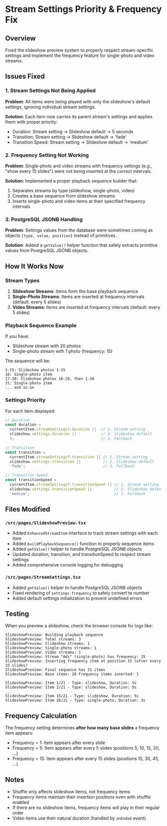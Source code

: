 # Stream Settings Priority & Frequency Fix

## Overview
Fixed the slideshow preview system to properly respect stream-specific settings and implement the frequency feature for single-photo and video streams.

## Issues Fixed

### 1. Stream Settings Not Being Applied
**Problem**: All items were being played with only the slideshow's default settings, ignoring individual stream settings.

**Solution**: Each item now carries its parent stream's settings and applies them with proper priority:
- Duration: Stream setting → Slideshow default → 5 seconds
- Transition: Stream setting → Slideshow default → 'fade'
- Transition Speed: Stream setting → Slideshow default → 'medium'

### 2. Frequency Setting Not Working
**Problem**: Single-photo and video streams with frequency settings (e.g., "show every 15 slides") were not being inserted at the correct intervals.

**Solution**: Implemented a proper playback sequence builder that:
1. Separates streams by type (slideshow, single-photo, video)
2. Creates a base sequence from slideshow streams
3. Inserts single-photo and video items at their specified frequency intervals

### 3. PostgreSQL JSONB Handling
**Problem**: Settings values from the database were sometimes coming as objects `{type, value, position}` instead of primitives.

**Solution**: Added a `getValue()` helper function that safely extracts primitive values from PostgreSQL JSONB objects.

## How It Works Now

### Stream Types

1. **Slideshow Streams**: Items form the base playback sequence
2. **Single-Photo Streams**: Items are inserted at frequency intervals (default: every 5 slides)
3. **Video Streams**: Items are inserted at frequency intervals (default: every 5 slides)

### Playback Sequence Example

If you have:
- Slideshow stream with 20 photos
- Single-photo stream with 1 photo (frequency: 15)

The sequence will be:
```
1-15: Slideshow photos 1-15
16: Single-photo item
17-30: Slideshow photos 16-20, then 1-10
31: Single-photo item
... and so on
```

### Settings Priority

For each item displayed:
```typescript
// Duration
const duration = 
  currentItem.streamSettings?.duration ||  // 1. Stream setting
  slideshow.settings.duration ||           // 2. Slideshow default
  5;                                       // 3. Fallback

// Transition
const transition = 
  currentItem.streamSettings?.transition || // 1. Stream setting
  slideshow.settings.transition ||          // 2. Slideshow default
  'fade';                                   // 3. Fallback

// Transition Speed
const transitionSpeed = 
  currentItem.streamSettings?.transitionSpeed || // 1. Stream setting
  slideshow.settings.transitionSpeed ||          // 2. Slideshow default
  'medium';                                      // 3. Fallback
```

## Files Modified

### `/src/pages/SlideshowPreview.tsx`
- Added `EnhancedStreamItem` interface to track stream settings with each item
- Added `buildPlaybackSequence()` function to properly sequence items
- Added `getValue()` helper to handle PostgreSQL JSONB objects
- Updated duration, transition, and transitionSpeed to respect stream settings
- Added comprehensive console logging for debugging

### `/src/pages/StreamSettings.tsx`
- Added `getValue()` helper to handle PostgreSQL JSONB objects
- Fixed rendering of `settings.frequency` to safely convert to number
- Added default settings initialization to prevent undefined errors

## Testing

When you preview a slideshow, check the browser console for logs like:

```
SlideshowPreview: Building playback sequence
SlideshowPreview: Total streams: 3
SlideshowPreview: Slideshow streams: 1
SlideshowPreview: Single-photo streams: 1
SlideshowPreview: Video streams: 1
SlideshowPreview: Stream "Ads" (single-photo) has frequency: 15
SlideshowPreview: Inserting frequency item at position 15 (after every 15 slides)
SlideshowPreview: Final sequence has 21 items
SlideshowPreview: Base items: 20 Frequency items inserted: 1

SlideshowPreview: Item 1/21 - Type: slideshow, Duration: 5s
SlideshowPreview: Item 2/21 - Type: slideshow, Duration: 5s
...
SlideshowPreview: Item 15/21 - Type: slideshow, Duration: 5s
SlideshowPreview: Item 16/21 - Type: single-photo, Duration: 3s
```

## Frequency Calculation

The frequency setting determines **after how many base slides** a frequency item appears:

- Frequency = 1: Item appears after every slide
- Frequency = 5: Item appears after every 5 slides (positions 5, 10, 15, 20, ...)
- Frequency = 15: Item appears after every 15 slides (positions 15, 30, 45, ...)

## Notes

- Shuffle only affects slideshow items, not frequency items
- Frequency items maintain their insertion positions even with shuffle enabled
- If there are no slideshow items, frequency items will play in their regular order
- Video items use their natural duration (handled by `onEnded` event)

